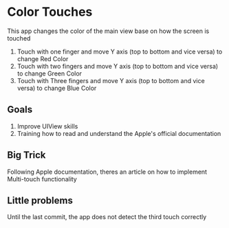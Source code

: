 # Color Touches

This app changes the color of the main view base on how the screen is touched
1. Touch with one finger and move Y axis (top to bottom and vice versa) to change Red Color
2. Touch with two fingers and move Y axis (top to bottom and vice versa) to change Green Color
2. Touch with Three fingers and move Y axis (top to bottom and vice versa) to change Blue Color

## Goals

1. Improve UIView skills
2. Training how to read and understand the Apple's official documentation


## Big Trick
Following Apple documentation, theres an article on how to implement Multi-touch functionality

## Little problems
Until the last commit, the app does not detect the third touch correctly
